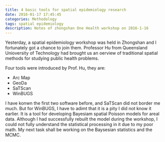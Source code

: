 ```yaml
---
title: 4 basic tools for spatial epidemiology research
date: 2016-01-17 17:45:45
categories: Methodology
tags: spatial epidemiology
description: Notes of zhongshan One Health workshop on 2016-1-16
---
```


Yesterday, a spatial epidemiology workshop was held in Zhongshan and I fortunately got a chance to join them. Professor Hu from Queensland Unioversity of Technology had brought us an oerview of traditional spatial methods for studying public health problems. 

Four tools were introduced by Prof. Hu, they are:
- Arc Map
- GeoDa
- SaTScan
- WinBUGS

I have konwn the first two software before, and SaTScan did not border me much. But for WinBUGS, I have to adimt that it is a pity I did not know it earlier. It is a tool for developing Bayesiam spatial Poisson models for areal data. Although I had successfully rebuilt the model during the workshop, I could not fully understand the statistical processing in it due to my poor math. My next task shall be working on the Baysesian statistics and the MCMC.
